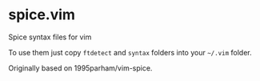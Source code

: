 # spice.vim
Spice syntax files for vim

To use them just copy `ftdetect` and `syntax` folders into your `~/.vim` folder.

Originally based on 1995parham/vim-spice.
